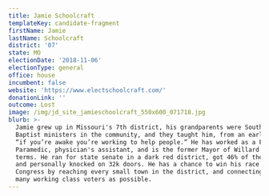 ```yaml
---
title: Jamie Schoolcraft
templateKey: candidate-fragment
firstName: Jamie
lastName: Schoolcraft
district: '07'
state: MO
electionDate: '2018-11-06'
electionType: general
office: house
incumbent: false
website: 'https://www.electschoolcraft.com/'
donationLink: ''
outcome: Lost
image: /img/jd_site_jamieschoolcraft_550x600_071718.jpg
blurb: >-
  Jamie grew up in Missouri's 7th district, his grandparents were Southern
  Baptist ministers in the community, and they taught him, from an early age,
  “if you’re awake you’re working to help people.” He has worked as a Fireman
  Paramedic, physician's assistant, and is the former Mayor of Willard for 2
  terms. He ran for state senate in a dark red district, got 46% of the vote,
  and personally knocked on 32k doors. He has a chance to win his race for
  Congress by reaching every small town in the district, and connecting with as
  many working class voters as possible.
---
```


